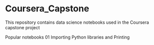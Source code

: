 # Coursera_Capstone

This repository contains data science notebooks used in the Coursera capstone project

Popular notebooks
01 Importing Python libraries and Printing
